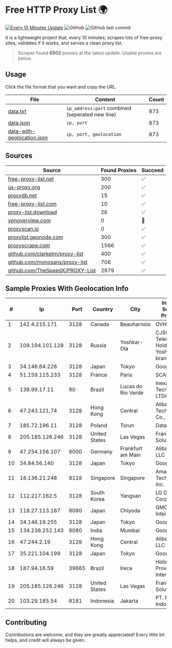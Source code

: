 
# Free HTTP Proxy List 🌍

[![Every 10 Minutes Update](https://github.com/mertguvencli/http-proxy-list/actions/workflows/main.yml/badge.svg?branch=main)](https://github.com/mertguvencli/http-proxy-list/actions/workflows/main.yml)
![GitHub](https://img.shields.io/github/license/mertguvencli/http-proxy-list)
![GitHub last commit](https://img.shields.io/github/last-commit/mertguvencli/http-proxy-list)

It is a lightweight project that, every 10 minutes, scrapes lots of free-proxy sites, validates if it works, and serves a clean proxy list.


> Scraper found **6502** proxies at the latest update. Usable proxies are below.

## Usage

Click the file format that you want and copy the URL.


|File|Content|Count|
|----|-------|-----|
|[data.txt](https://raw.githubusercontent.com/mertguvencli/http-proxy-list/main/proxy-list/data.txt)|`ip_address:port` combined (seperated new line)|873|
|[data.json](https://raw.githubusercontent.com/mertguvencli/http-proxy-list/main/proxy-list/data.json)|`ip, port`|873|
|[data-with-geolocation.json](https://raw.githubusercontent.com/mertguvencli/http-proxy-list/main/proxy-list/data-with-geolocation.json)|`ip, port, geolocation`|873|

## Sources

|Source|Found Proxies|Succeed|
|------|-------------|-------|
|[free-proxy-list.net](https://free-proxy-list.net)|300|✅|
|[us-proxy.org](https://www.us-proxy.org)|200|✅|
|[proxydb.net](http://proxydb.net)|15|✅|
|[free-proxy-list.com](https://free-proxy-list.com/?page=&port=&type%5B%5D=http&type%5B%5D=https&up_time=0&search=Search)|10|✅|
|[proxy-list.download](https://www.proxy-list.download/HTTP)|26|✅|
|[vpnoverview.com](https://vpnoverview.com/privacy/anonymous-browsing/free-proxy-servers)|0|🚫|
|[proxyscan.io](https://www.proxyscan.io)|0|✅|
|[proxylist.geonode.com](https://proxylist.geonode.com/api/proxy-list?limit=300&page=1&sort_by=lastChecked&sort_type=desc&protocols=http,https)|300|✅|
|[proxyscrape.com](https://api.proxyscrape.com/v2/?request=displayproxies&protocol=http&timeout=10000&country=all&ssl=all&anonymity=all)|1566|✅|
|[github.com/clarketm/proxy-list](https://raw.githubusercontent.com/clarketm/proxy-list/master/proxy-list-raw.txt)|400|✅|
|[github.com/monosans/proxy-list](https://raw.githubusercontent.com/monosans/proxy-list/main/proxies/http.txt)|706|✅|
|[github.com/TheSpeedX/PROXY-List](https://raw.githubusercontent.com/TheSpeedX/PROXY-List/master/http.txt)|2979|✅|


## Sample Proxies With Geolocation Info

|#|Ip|Port|Country|City|Internet Service Provider|
|-|--|----|-------|----|-------------------------|
|1|142.4.215.171|3128|Canada|Beauharnois|OVH SAS|
|2|109.194.101.128|3128|Russia|Yoshkar-Ola|CJSC "ER-Telecom Holding" Yoshkar-Ola branch|
|3|34.146.64.228|3128|Japan|Tokyo|Google LLC|
|4|51.159.115.233|3128|France|Paris|SCALEWAY|
|5|138.99.17.11|80|Brazil|Lucas do Rio Verde|Inexa Tecnologia LTDA.|
|6|47.243.121.74|3128|Hong Kong|Central|Alibaba (US) Technology Co., Ltd.|
|7|185.72.196.11|3128|Poland|Torun|Data Space|
|8|205.185.126.246|3128|United States|Las Vegas|FranTech Solutions|
|9|47.254.156.107|8000|Germany|Frankfurt am Main|Alibaba.com LLC|
|10|34.84.56.140|3128|Japan|Tokyo|Google LLC|
|11|18.136.21.248|8118|Singapore|Singapore|Amazon Technologies Inc.|
|12|112.217.162.5|3128|South Korea|Yangsan|LG DACOM Corporation|
|13|118.27.113.167|8080|Japan|Chiyoda|GMO Internet, Inc.|
|14|34.146.19.255|3128|Japan|Tokyo|Google LLC|
|15|134.238.252.143|8080|India|Mumbai|Google LLC|
|16|47.244.2.19|3128|Hong Kong|Central|Alibaba.com LLC|
|17|35.221.104.199|3128|Japan|Tokyo|Google LLC|
|18|187.94.16.59|39665|Brazil|Irece|Holistica Provedor Internet Ltda|
|19|205.185.126.246|3128|United States|Las Vegas|FranTech Solutions|
|20|103.29.185.54|8181|Indonesia|Jakarta|PT. Pascal Indonesia|



## Contributing

Contributions are welcome, and they are greatly appreciated! Every
little bit helps, and credit will always be given.

